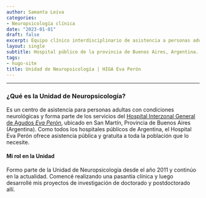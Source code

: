 ```yaml
---
author: Samanta Leiva
categories:
- Neuropsicología clínica
date: "2023-01-01"
draft: false
excerpt: Equipo clínico interdisciplinario de asistencia a personas adultas con condiciones neurológicas del hospital público HIGA Eva Perón de San Martín, Buenos Aires, Argentina.
layout: single
subtitle: Hospital público de la provincia de Buenos Aires, Argentina.
tags:
- hugo-site
title: Unidad de Neuropsicología | HIGA Eva Perón
---
```

---

### ¿Qué es la Unidad de Neuropsicología?
Es un centro de asistencia para personas adultas con condiciones neurológicas y forma parte de los servicios del [Hospital Interzonal General de Agudos *Eva Perón*](https://www.ms.gba.gov.ar/sitios/hevaperon/), ubicado en San Martín, Provincia de Buenos Aires (Argentina). Como todos los hospitales públicos de Argentina, el Hospital Eva Perón ofrece asistencia pública y gratuita a toda la población que lo necesite. 

#### Mi rol en la Unidad
Formo parte de la Unidad de Neuropsicología desde el año 2011 y continúo en la actualidad. Comencé realizando una pasantía clínica y luego desarrollé mis proyectos de investigación de doctorado y postdoctorado allí. 

